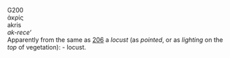 G200  
ἀκρίς  
akris  
*ak-rece‘*  
Apparently from the same as [206](g0206) a *locust* (as *pointed*, or as
*lighting* on the *top* of vegetation): - locust.  
